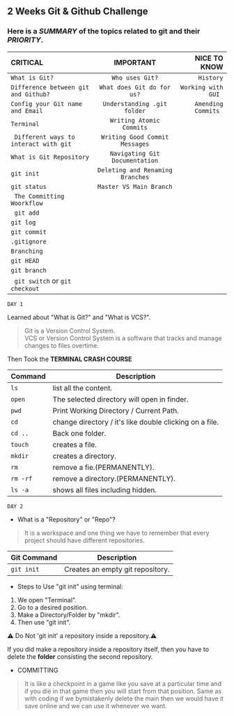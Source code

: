 ## 2 Weeks Git & Github Challenge

### Here is a _SUMMARY_ of the topics related to git and their _PRIORITY_. 

 CRITICAL                                 |             IMPORTANT                | NICE TO KNOW |
| :---                                    |               :---:                  |     ---:     |
| `What is Git?`                          | `Who uses Git?`                      | `History`    |
|` Difference between git and Github? `   | `What does Git do for us?`           | `Working with GUI `  |
|` Config your Git name and Email `       | `Understanding .git folder`          | `Amending Commits `|
|` Terminal `                             | `Writing Atomic Commits`             | ` `|
|` Different ways to interact with git`   | `Writing Good Commit Messages`       | ` `|
|` What is Git Repository `               | `Navigating Git Documentation`       | ` `|
|` git init `                             | `Deleting and Renaming Branches`     | ` `|
|` git status `                           | `Master VS Main Branch`              | ` `|
|` The Committing Woorkflow`              | `                        `           | ` `|
|` git add`                               | `                        `           | ` `|
|` git log `                              | `                        `           | ` `|
|` git commit `                           | `                        `           | ` `|
|` .gitignore `                           | `                        `           | ` `|
|` Branching `                            | `                        `           | ` `|
|` git HEAD `                             | `                        `           | ` `|
|` git branch `                           | `                        `           | ` `|
|` git switch` or `git checkout`          | `                        `           | ` `|








```
DAY 1
```
Learned about "What is Git?" and "What is VCS?".  
>Git is a Version Control System.  
>VCS or Version Control System is a software that tracks and manage changes to files overtime.

Then Took the <b>TERMINAL CRASH COURSE</b>

| Command | Description |
| --- | --- |
| `ls` | list all the content.                                    |
| `open` | The selected directory will open in finder.            |
| `pwd` | Print Working Directory / Current Path.                 |
| `cd` | change directory / it's like double clicking on a file.  |
| `cd ..` | Back one folder.                                      |
| `touch` | creates a file.                                       |  
| `mkdir` |creates a directory.                                   |
| `rm` | remove a fie.(PERMANENTLY).                              |
| `rm -rf` | remove a directory.(PERMANENTLY).                    |
| `ls -a` | shows all files including hidden.                     |

```
DAY 2
```
- What is a "Repository" or "Repo"?       
>It is a workspace and one thing we have to remember that every project should have different repositories.

| Git Command | Description |
| --- | --- |
| `git init` | Creates an empty git repository.                |



- Steps to Use "git init" using terminal:
1. We open "Terminal".
2. Go to a desired position.
3. Make a Directory/Folder by "mkdir".
4. Then use "git init".

:warning: Do Not 'git init' a repository inside a repository.:warning:

If you did make a repository inside a repository itself, then you have to delete the **folder** consisting the second repository.


- COMMITTING
>It is like a checkpoint in a game like you save at a particular time and if you die in that game then you will start from that position. Same as with coding if we bymistakenly delete the main then we would have it save online and we can use it whenever we want.





